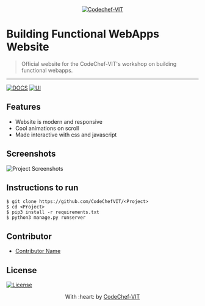 <p align="center"><a href="http://www.codechefvit.com" target="_blank"><img src="https://s3.amazonaws.com/codechef_shared/sites/all/themes/abessive/logo-3.png" title="CodeChef-VIT" alt="Codechef-VIT"></a>
</p>

# Building Functional WebApps Website

> <Subtitle>
> Official website for the CodeChef-VIT's workshop on building functional webapps.

---
[![DOCS](https://img.shields.io/badge/Documentation-see%20docs-green?style=flat-square&logo=appveyor)](INSERT_LINK_FOR_DOCS_HERE) 
  [![UI ](https://img.shields.io/badge/User%20Interface-Link%20to%20UI-orange?style=flat-square&logo=appveyor)](INSERT_UI_LINK_HERE)




## Features
- Website is modern and responsive
- Cool animations on scroll
- Made interactive with css and javascript




## Screenshots
<img src="https://github.com/akshatvg/common-entry-test/raw/master/static/img/header.png" alt="Project Screenshots">

## Instructions to run

```
$ git clone https://github.com/CodeChefVIT/<Project>
$ cd <Project>
$ pip3 install -r requirements.txt
$ python3 manage.py runserver
```

## Contributor
- <a href="https://github.com/lio2011">Contributor Name</a>

## License

[![License](http://img.shields.io/:license-mit-blue.svg?style=flat-square)](http://badges.mit-license.org)

<p align="center">
	With :heart: by <a href="http://www.codechefvit.com" target="_blank">CodeChef-VIT</a>
</p>
